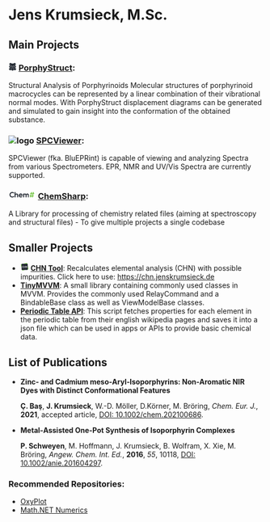 # Jens Krumsieck, M.Sc.

## Main Projects
### <img src="https://github.com/JensKrumsieck/PorphyStruct/raw/master/PorphyStruct.WPF/Resources/porphystruct.png" alt="logo" height="16"/>  [PorphyStruct](https://github.com/JensKrumsieck/PorphyStruct):
  Structural Analysis of Porphyrinoids Molecular structures of porphyrinoid macrocycles can be represented by a linear combination of their vibrational normal modes. With PorphyStruct displacement diagrams can be generated and simulated to gain insight into the conformation of the obtained substance.

### <img src="https://raw.githubusercontent.com/JensKrumsieck/SPCViewer/chemsharp/.github/spc.png" alt="logo" height="16"/> [SPCViewer](https://github.com/JensKrumsieck/SPCViewer):
  SPCViewer (fka. BluEPRint) is capable of viewing and analyzing Spectra from various Spectrometers. EPR, NMR and UV/Vis Spectra are currently supported.

### <img src="https://raw.githubusercontent.com/JensKrumsieck/ChemSharp/master/.github/chemsharp.png" alt="logo" height="16"/> [ChemSharp](https://github.com/JensKrumsieck/ChemSharp):
 A Library for processing of chemistry related files (aiming at spectroscopy and structural files) - To give multiple projects a single codebase

## Smaller Projects
* <img src="https://raw.githubusercontent.com/JensKrumsieck/CHN-Tool/master/.github/chn.png" height="16" alt="LOGO" /> **[CHN Tool](https://github.com/JensKrumsieck/CHN-Tool)**: 
Recalculates elemental analysis (CHN) with possible impurities. Click here to use: https://chn.jenskrumsieck.de
* **[TinyMVVM](https://github.com/JensKrumsieck/TinyMVVM)**:
A small library containing commonly used classes in MVVM. Provides the commonly used RelayCommand and a BindableBase class as well as ViewModelBase classes.
* **[Periodic Table API](https://github.com/JensKrumsieck/periodic-table)**: 
This script fetches properties for each element in the periodic table from their english wikipedia pages and saves it into a json file which can be used in apps or APIs to provide basic chemical data.

## List of Publications
* **Zinc‐ and Cadmium meso‐Aryl‐Isoporphyrins: Non‐Aromatic NIR Dyes with Distinct Conformational Features**
  
  **Ç. Baş**, **J. Krumsieck**, W.-D. Möller, D.Körner, M. Bröring, _Chem. Eur. J._, **2021**, accepted article, [DOI: 10.1002/chem.202100686](https://chemistry-europe.onlinelibrary.wiley.com/doi/10.1002/chem.202100686).
* **Metal‐Assisted One‐Pot Synthesis of Isoporphyrin Complexes**
   
   **P. Schweyen**, M. Hoffmann, J. Krumsieck, B. Wolfram, X. Xie, M. Bröring, _Angew. Chem. Int. Ed._, **2016**, _55_, 10118, [DOI: 10.1002/anie.201604297](https://onlinelibrary.wiley.com/doi/full/10.1002/anie.201604297).

### Recommended Repositories:
* [OxyPlot](https://github.com/oxyplot/oxyplot)
* [Math.NET Numerics](https://github.com/mathnet/mathnet-numerics)

